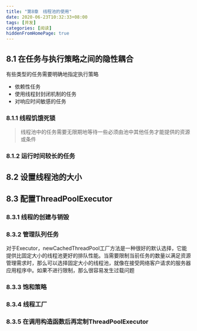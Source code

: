 ```yaml
---
title: "第8章　线程池的使用"
date: 2020-06-23T10:32:33+08:00
tags: [并发]
categories: [阅读]
hiddenFromHomePage: true
---
```


## 8.1 在任务与执行策略之间的隐性耦合
有些类型的任务需要明确地指定执行策略
- 依赖性任务
- 使用线程封封闭机制的任务
- 对响应时间敏感的任务

### 8.1.1 线程饥饿死锁
>线程池中的任务需要无限期地等待一些必须由池中其他任务才能提供的资源或条件
### 8.1.2 运行时间较长的任务
## 8.2 设置线程池的大小
## 8.3 配置ThreadPoolExecutor
### 8.3.1 线程的创建与销毁
### 8.3.2 管理队列任务
对于Executor，newCachedThreadPool工厂方法是一种很好的默认选择，它能提供比固定大小的线程池更好的排队性能。当需要限制当前任务的数量以满足资源管理需求时，那么可以选择固定大小的线程池，就像在接受网络客户请求的服务器应用程序中。如果不进行限制，那么很容易发生过载问题
### 8.3.3 饱和策略
### 8.3.4 线程工厂
### 8.3.5 在调用构造函数后再定制ThreadPoolExecutor

